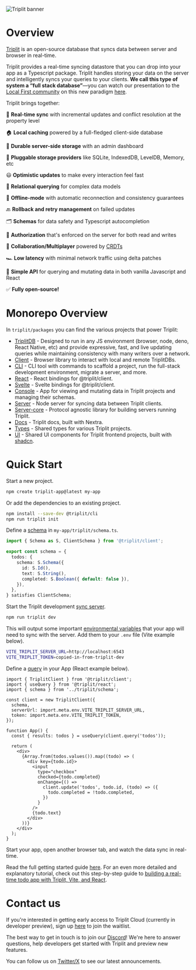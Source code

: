 ![Triplit banner](https://www.triplit.dev/opengraph-image.png)

# Overview

[Triplit](https://www.triplit.dev) is an open-source database that syncs data between server and browser in real-time.

Triplit provides a real-time syncing datastore that you can drop into your app as a Typescript package. Triplit handles storing your data on the server and intelligently syncs your queries to your clients. **We call this type of system a “full stack database”**—you can watch our presentation to the [Local First community](https://localfirstweb.dev/) on this new paradigm [here](https://www.youtube.com/watch?v=SEB-hF1F-UU&t=1465s).

Triplit brings together:

🔄 **Real-time sync** with incremental updates and conflict resolution at the property level

🏠 **Local caching** powered by a full-fledged client-side database

💽 **Durable server-side storage** with an admin dashboard

🔌 **Pluggable storage providers** like SQLite, IndexedDB, LevelDB, Memory, etc

😃 **Optimistic updates** to make every interaction feel fast

🔗 **Relational querying** for complex data models

🛫 **Offline-mode** with automatic reconnection and consistency guarantees

🔙 **Rollback and retry management** on failed updates

🗂️ **Schemas** for data safety and Typescript autocompletion

🔐 **Authorization** that's enforced on the server for both read and writes

🤝 **Collaboration/Multiplayer** powered by [CRDTs](https://en.wikipedia.org/wiki/Conflict-free_replicated_data_type)

🏎️ **Low latency** with minimal network traffic using delta patches

📝 **Simple API** for querying and mutating data in both vanilla Javascript and React

✅ **Fully open-source!**

# Monorepo Overview

In `triplit/packages` you can find the various projects that power Triplit:

- [TriplitDB](https://github.com/aspen-cloud/triplit/tree/main/packages/db) - Designed to run in any JS environment (browser, node, deno, React Native, etc) and provide expressive, fast, and live updating queries while maintaining consistency with many writers over a network.
- [Client](https://github.com/aspen-cloud/triplit/tree/main/packages/client) - Browser library to interact with local and remote TriplitDBs.
- [CLI](https://github.com/aspen-cloud/triplit/tree/main/packages/cli) - CLI tool with commands to scaffold a project, run the full-stack development environment, migrate a server, and more.
- [React](https://github.com/aspen-cloud/triplit/tree/main/packages/react) - React bindings for @triplit/client.
- [Svelte](https://github.com/aspen-cloud/triplit/tree/main/packages/svelte) - Svelte bindings for @triplit/client.
- [Console](https://github.com/aspen-cloud/triplit/tree/main/packages/console) - App for viewing and mutating data in Triplit projects and managing their schemas.
- [Server](https://github.com/aspen-cloud/triplit/tree/main/packages/server) - Node server for syncing data between Triplit clients.
- [Server-core](https://github.com/aspen-cloud/triplit/tree/main/packages/server-core) - Protocol agnostic library for building servers running Triplit.
- [Docs](https://github.com/aspen-cloud/triplit/tree/main/packages/docs) - Triplit docs, built with Nextra.
- [Types](https://github.com/aspen-cloud/triplit/tree/main/packages/types) - Shared types for various Triplit projects.
- [UI](https://github.com/aspen-cloud/triplit/tree/main/packages/ui) - Shared UI components for Triplit frontend projects, built with [shadcn](https://ui.shadcn.com/).

# Quick Start

Start a new project.

```bash
npm create triplit-app@latest my-app
```

Or add the dependencies to an existing project.

```bash
npm install --save-dev @triplit/cli
npm run triplit init
```

Define a [schema](https://www.triplit.dev/docs/schemas) in `my-app/triplit/schema.ts`.

```ts
import { Schema as S, ClientSchema } from '@triplit/client';

export const schema = {
  todos: {
    schema: S.Schema({
      id: S.Id(),
      text: S.String(),
      completed: S.Boolean({ default: false }),
    }),
  },
} satisfies ClientSchema;
```

Start the Triplit development [sync server](https://www.triplit.dev/docs/local-development).

```bash
npm run triplit dev
```

This will output some important [environmental variables](https://www.triplit.dev/docs/local-development#additional-environment-variables) that your app will need to sync with the server. Add them to your `.env` file (Vite example below).

```bash
VITE_TRIPLIT_SERVER_URL=http://localhost:6543
VITE_TRIPLIT_TOKEN=copied-in-from-triplit-dev
```

Define a [query](https://www.triplit.dev/docs/client/query) in your App (React example below).

```tsx
import { TriplitClient } from '@triplit/client';
import { useQuery } from '@triplit/react';
import { schema } from '../triplit/schema';

const client = new TriplitClient({
  schema,
  serverUrl: import.meta.env.VITE_TRIPLIT_SERVER_URL,
  token: import.meta.env.VITE_TRIPLIT_TOKEN,
});

function App() {
  const { results: todos } = useQuery(client.query('todos'));

  return (
    <div>
      {Array.from(todos.values()).map((todo) => (
        <div key={todo.id}>
          <input
            type="checkbox"
            checked={todo.completed}
            onChange={() =>
              client.update('todos', todo.id, (todo) => ({
                todo.completed = !todo.completed,
              })
            }
          />
          {todo.text}
        </div>
      ))}
    </div>
  );
}
```

Start your app, open another browser tab, and watch the data sync in real-time.

Read the full getting started guide [here](https://www.triplit.dev/docs/getting-started). For an even more detailed and explanatory tutorial, check out this step-by-step guide to [building a real-time todo app with Triplit, Vite, and React](https://www.triplit.dev/docs/react-tutorial).

# Contact us

If you're interested in getting early access to Triplit Cloud (currently in developer preview), sign up [here](https://www.triplit.dev/waitlist) to join the waitlist.

The best way to get in touch is to join our [Discord](https://discord.gg/q89sGWHqQ5)! We're here to answer questions, help developers get started with Triplit and preview new features.

You can follow us on [Twitter/X](https://twitter.com/triplit_dev) to see our latest announcements.
